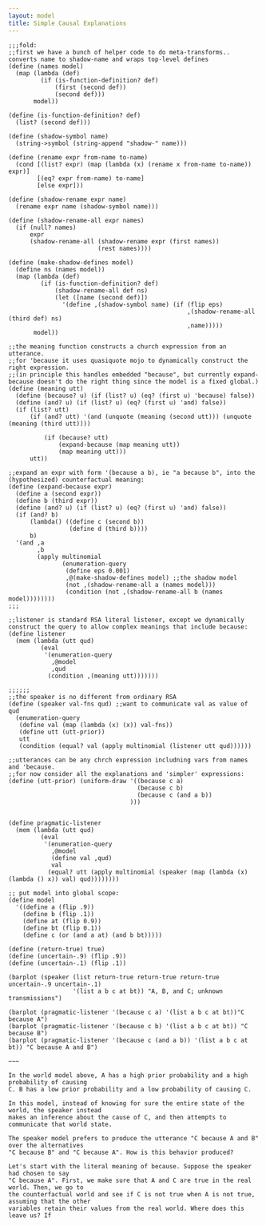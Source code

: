 ```yaml
---
layout: model
title: Simple Causal Explanations
---
```


~~~~
;;;fold:
;;first we have a bunch of helper code to do meta-transforms.. converts name to shadow-name and wraps top-level defines
(define (names model)
  (map (lambda (def)
         (if (is-function-definition? def)
             (first (second def))
             (second def)))
       model))

(define (is-function-definition? def)
  (list? (second def)))

(define (shadow-symbol name)
  (string->symbol (string-append "shadow-" name)))

(define (rename expr from-name to-name)
  (cond [(list? expr) (map (lambda (x) (rename x from-name to-name)) expr)]
        [(eq? expr from-name) to-name]
        [else expr]))

(define (shadow-rename expr name)
  (rename expr name (shadow-symbol name)))

(define (shadow-rename-all expr names)
  (if (null? names)
      expr
      (shadow-rename-all (shadow-rename expr (first names))
                         (rest names))))

(define (make-shadow-defines model)
  (define ns (names model))
  (map (lambda (def)
         (if (is-function-definition? def)
             (shadow-rename-all def ns)
             (let ([name (second def)])
               '(define ,(shadow-symbol name) (if (flip eps)
                                                  ,(shadow-rename-all (third def) ns)
                                                  ,name)))))
       model))

;;the meaning function constructs a church expression from an utterance.
;;for 'because it uses quasiquote mojo to dynamically construct the right expression.
;;(in principle this handles embedded "because", but currently expand-because doesn't do the right thing since the model is a fixed global.)
(define (meaning utt)
  (define (because? u) (if (list? u) (eq? (first u) 'because) false))
  (define (and? u) (if (list? u) (eq? (first u) 'and) false))
  (if (list? utt)
      (if (and? utt) '(and (unquote (meaning (second utt))) (unquote (meaning (third utt))))

          (if (because? utt)
              (expand-because (map meaning utt))
              (map meaning utt)))
      utt))

;;expand an expr with form '(because a b), ie "a because b", into the (hypothesized) counterfactual meaning:
(define (expand-because expr)
  (define a (second expr))
  (define b (third expr))
  (define (and? u) (if (list? u) (eq? (first u) 'and) false))
  (if (and? b) 
      (lambda() ((define c (second b)) 
                 (define d (third b))))
      b)
  '(and ,a 
        ,b
        (apply multinomial
               (enumeration-query
                (define eps 0.001)
                ,@(make-shadow-defines model) ;;the shadow model
                (not ,(shadow-rename-all a (names model)))
                (condition (not ,(shadow-rename-all b (names model))))))))
;;;

;;listener is standard RSA literal listener, except we dynamically construct the query to allow complex meanings that include because:
(define listener
  (mem (lambda (utt qud)
         (eval
          '(enumeration-query
            ,@model
            ,qud
           (condition ,(meaning utt)))))))

;;;;;;
;;the speaker is no different from ordinary RSA
(define (speaker val-fns qud) ;;want to communicate val as value of qud
  (enumeration-query
   (define val (map (lambda (x) (x)) val-fns))
   (define utt (utt-prior))
   utt
   (condition (equal? val (apply multinomial (listener utt qud))))))

;;utterances can be any chrch expression includning vars from names and 'because.
;;for now consider all the explanations and 'simpler' expressions:
(define (utt-prior) (uniform-draw '((because c a)
                                    (because c b)
                                    (because c (and a b))
                                  )))


(define pragmatic-listener
  (mem (lambda (utt qud)
         (eval
          '(enumeration-query
            ,@model
            (define val ,qud)
            val
           (equal? utt (apply multinomial (speaker (map (lambda (x) (lambda () x)) val) qud))))))))

;; put model into global scope:
(define model
  '((define a (flip .9))
    (define b (flip .1))
    (define at (flip 0.9))
    (define bt (flip 0.1))
    (define c (or (and a at) (and b bt)))))

(define (return-true) true)
(define (uncertain-.9) (flip .9))
(define (uncertain-.1) (flip .1))

(barplot (speaker (list return-true return-true return-true uncertain-.9 uncertain-.1) 
                  '(list a b c at bt)) "A, B, and C; unknown transmissions")

(barplot (pragmatic-listener '(because c a) '(list a b c at bt))"C because A")
(barplot (pragmatic-listener '(because c b) '(list a b c at bt)) "C because B")
(barplot (pragmatic-listener '(because c (and a b)) '(list a b c at bt)) "C because A and B")

~~~

In the world model above, A has a high prior probability and a high probability of causing 
C. B has a low prior probability and a low probability of causing C.

In this model, instead of knowing for sure the entire state of the world, the speaker instead
makes an inference about the cause of C, and then attempts to communicate that world state.

The speaker model prefers to produce the utterance "C because A and B" over the alternatives
"C because B" and "C because A". How is this behavior produced?

Let's start with the literal meaning of because. Suppose the speaker had chosen to say
"C because A". First, we make sure that A and C are true in the real world. Then, we go to
the counterfactual world and see if C is not true when A is not true, assuming that the other
variables retain their values from the real world. Where does this leave us? If 
